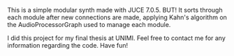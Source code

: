 This is a simple modular synth made with JUCE 7.0.5.
BUT! It sorts through each module after new connections are made, applying Kahn's algorithm on the AudioProcessorGraph used to manage each module.

I did this project for my final thesis at UNIMI. Feel free to contact me for any information regarding the code. Have fun!

